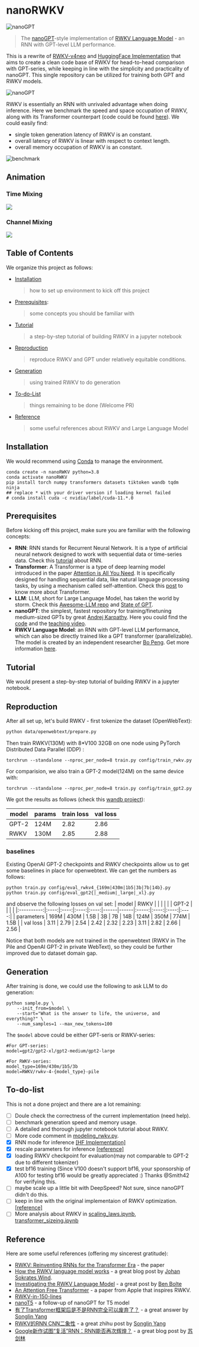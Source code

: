 # nanoRWKV
![nanoGPT](assets/nanorwkv.jpg)

> The [nanoGPT](https://github.com/karpathy/nanoGPT)-style implementation of [RWKV Language Model](https://www.rwkv.com) - an RNN with GPT-level LLM performance.

This is a rewrite of [RWKV-v4neo](https://github.com/BlinkDL/RWKV-LM/tree/main/RWKV-v4neo) and [HuggingFace Implementation](https://github.com/huggingface/transformers/blob/main/src/transformers/models/rwkv/modeling_rwkv.py) that aims to create a clean code base of RWKV for head-to-head comparison with GPT-series, while keeping in line with the simplicity and practicality of nanoGPT. This single repository can be utilized for training both GPT and RWKV models.

![nanoGPT](assets/current_loss.png)

RWKV is essentially an RNN with unrivaled advantage when doing inference. Here we benchmark the speed and space occupation of RWKV, along with its Transformer counterpart (code could be found [here](https://github.com/Hannibal046/nanoRWKV/blob/main/benchmark_inference_time.py)). We could easily find:
- single token generation latency of RWKV is an constant.
- overall latency of RWKV is linear with respect to context length.
- overall memory occupation of RWKV is an constant.


![benchmark](assets/benchmark.png)

## Animation
### Time Mixing
![](assets/time_mixing.gif)

### Channel Mixing
![](assets/channel_mixing.gif)


## Table of Contents  
We organize this project as follows:
- [Installation](#installation)
    > how to set up environment to kick off this project
- [Prerequisites](#prerequisites): 
    > some concepts you should be familiar with
- [Tutorial](#tutorial)  
    > a step-by-step tutorial of building RWKV in a jupyter notebook
- [Reproduction](#reproduction)  
    > reproduce RWKV and GPT under relatively equitable conditions.
- [Generation](#generation)  
    > using trained RWKV to do generation
- [To-do-List](#to-do-list) 
    > things remaining to be done (Welcome PR)
- [Reference](#reference)
    > some useful references about RWKV and Large Language Model

## Installation
We would recommend using [Conda](https://www.anaconda.com) to manage the environment.
```
conda create -n nanoRWKV python=3.8 
conda activate nanoRWKV
pip install torch numpy transformers datasets tiktoken wandb tqdm ninja
## replace * with your driver version if loading kernel failed
# conda install cuda -c nvidia/label/cuda-11.*.0
```
## Prerequisites
Before kicking off this project, make sure you are familiar with the following concepts:
- **RNN**: RNN stands for Recurrent Neural Network. It is a type of artificial neural network designed to work with sequential data or time-series data. Check this [tutorial](http://karpathy.github.io/2015/05/21/rnn-effectiveness/) about RNN.
- **Transformer**: A Transformer is a type of deep learning model introduced in the paper [Attention is All You Need](https://arxiv.org/abs/1706.03762). It is specifically designed for handling sequential data, like natural language processing tasks, by using a mechanism called self-attention. Check this [post](http://jalammar.github.io/illustrated-transformer/) to know more about Transformer.
- **LLM**: LLM, short for Large Language Model, has taken the world by storm. Check this [Awesome-LLM repo](https://github.com/Hannibal046/Awesome-LLM) and [State of GPT](https://build.microsoft.com/en-US/sessions/db3f4859-cd30-4445-a0cd-553c3304f8e2).
- **nanoGPT**: the simplest, fastest repository for training/finetuning medium-sized GPTs by great [Andrej Karpathy](https://karpathy.ai). Here you could find the [code](https://github.com/karpathy/nanoGPT) and the [teaching video](https://www.youtube.com/watch?v=kCc8FmEb1nY).
- **RWKV Language Model**: an RNN with GPT-level LLM performance, which can also be directly trained like a GPT transformer (parallelizable). The model is created by an independent researcher [Bo Peng](https://twitter.com/BlinkDL_AI). Get more information [here](https://www.rwkv.com).

## Tutorial
We would present a step-by-step tutorial of building RWKV in a jupyter notebook.


## Reproduction

After all set up, let's build RWKV - first tokenize the dataset (OpenWebText):

```bash
python data/openwebtext/prepare.py
```

Then train RWKV(130M) with 8*V100 32GB on one node using PyTorch Distributed Data Parallel (DDP) :

```
torchrun --standalone --nproc_per_node=8 train.py config/train_rwkv.py
```

For comparision, we also train a GPT-2 model(124M) on the same device with:

```
torchrun --standalone --nproc_per_node=8 train.py config/train_gpt2.py
```

We got the results as follows (check this [wandb project](https://wandb.ai/hannibal046/nanoRWKV?workspace=user-hannibal046)):

| model | params | train loss | val loss |
| ----- | ------ | ---------- | -------- |
| GPT-2 | 124M   |  2.82      |  2.86    |
| RWKV  | 130M   |  2.85      |  2.88    |

### baselines

Existing OpenAI GPT-2 checkpoints and RWKV checkpoints allow us to get some baselines in place for openwebtext. We can get the numbers as follows:
```
python train.py config/eval_rwkv4_{169m|430m|1b5|3b|7b|14b}.py
python train.py config/eval_gpt2{|_medium|_large|_xl}.py
```
and observe the following losses on val set:
|    model   | RWKV |      |      |      |      |      | GPT-2 |      |      |      |
|:----------:|:----:|:----:|:----:|:----:|------|------|:-----:|:----:|:----:|:----:|
| parameters | 169M | 430M | 1.5B |  3B  | 7B   | 14B  |  124M | 350M | 774M | 1.5B |
|  val loss  | 3.11 | 2.79 | 2.54 | 2.42 | 2.32 | 2.23 |  3.11 | 2.82 | 2.66 | 2.56 |

Notice that both models are not trained in the openwebtext (RWKV in The Pile and OpenAI GPT-2 in private WebText), so they could be further improved due to dataset domain gap.

## Generation
After training is done, we could use the following to ask LLM to do generation:
```
python sample.py \
    --init_from=$model \
    --start="What is the answer to life, the universe, and everything?" \
    --num_samples=1 --max_new_tokens=100
```
The `$model` above could be either GPT-seris or RWKV-series:
```
#For GPT-series:
model=gpt2/gpt2-xl/gpt2-medium/gpt2-large

#For RWKV-series:
model_type=169m/430m/1b5/3b
model=RWKV/rwkv-4-{model_type}-pile
```
## To-do-list
This is not a done project and there are a lot remaining:

- [ ] Doule check the correctness of the current implementation (need help).
- [ ] benchmark generation speed and memory usage.
- [ ] A detailed and thorough jupyter notebook tutorial about RWKV.
- [ ] More code comment in [modeling_rwkv.py](modeling_rwkv.py).
- [x] RNN mode for inference [[HF Implementation]](https://github.com/huggingface/transformers/blob/main/src/transformers/models/rwkv/modeling_rwkv.py)
- [x] rescale parameters for inference [[reference]](https://github.com/BlinkDL/RWKV-LM/blob/cca1b5e8e597cf40675882bb10b46287c844e35c/RWKV-v4neo/src/model_run.py#L31)
- [x] loading RWKV checkpoint for evaluation(may not comparable to GPT-2 due to different tokenizer) 
- [x] test bf16 training (Since V100 doesn't support bf16, your sponsorship of A100 for testing bf16 would be greatly appreciated :) Thanks @Smith42 for verifying this.
- [ ] maybe scale up a little bit with DeepSpeed? Not sure, since nanoGPT didn't do this.
- [ ] keep in line with the original implementaion of RWKV optimization. [[reference]](https://github.com/BlinkDL/RWKV-LM/blob/cca1b5e8e597cf40675882bb10b46287c844e35c/RWKV-v4neo/src/model.py#L409)
- [ ] More analysis about RWKV in [scaling_laws.ipynb](scaling_laws.ipynb), [transformer_sizeing.ipynb](transformer_sizeing.ipynb)

## Reference
Here are some useful references (offering my sincerest gratitude):
- [RWKV: Reinventing RNNs for the Transformer Era](https://arxiv.org/abs/2305.13048) - the paper
- [How the RWKV language model works](https://johanwind.github.io/2023/03/23/rwkv_details.html) - a great blog post by [Johan Sokrates Wind](https://www.mn.uio.no/math/english/people/aca/johanswi/index.html).
- [Investigating the RWKV Language Model](https://ben.bolte.cc/rwkv-model) - a great post by [Ben Bolte](https://ben.bolte.cc)
- [An Attention Free Transformer](https://arxiv.org/abs/2105.14103) - a paper from Apple that inspires RWKV.
- [RWKV-in-150-lines](https://github.com/BlinkDL/ChatRWKV/blob/main/RWKV_in_150_lines.py)
- [nanoT5](https://github.com/PiotrNawrot/nanoT5) - a follow-up of nanoGPT for T5 model
- [有了Transformer框架后是不是RNN完全可以废弃了？](https://www.zhihu.com/question/302392659/answer/2954997969) - a great answer by [Songlin Yang](https://sustcsonglin.github.io)
- [RWKV的RNN CNN二象性](https://zhuanlan.zhihu.com/p/614311961) - a great zhihu post by [Songlin Yang](https://sustcsonglin.github.io)
- [Google新作试图“复活”RNN：RNN能否再次辉煌？](https://kexue.fm/archives/9554) - a great blog post by [苏剑林](https://kexue.fm/me.html)

